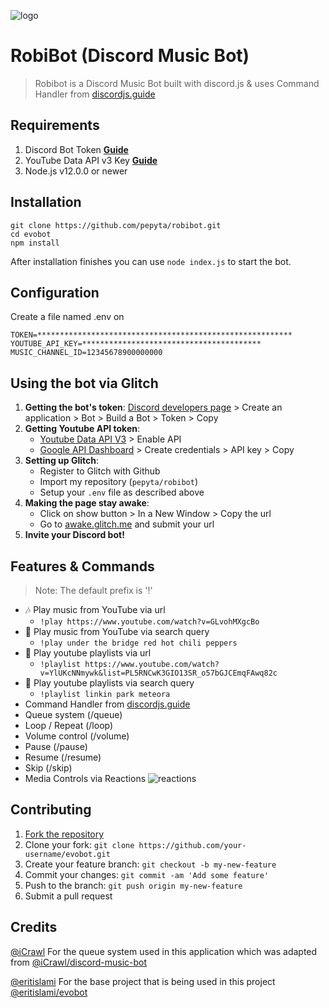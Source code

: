 ![logo](https://repository-images.githubusercontent.com/260430808/da8b6300-8bb9-11ea-821a-cde5089d4c34)

# RobiBot (Discord Music Bot)
> Robibot is a Discord Music Bot built with discord.js & uses Command Handler from [discordjs.guide](https://discordjs.guide)

## Requirements

1. Discord Bot Token **[Guide](https://discordjs.guide/preparations/setting-up-a-bot-application.html#creating-your-bot)**
2. YouTube Data API v3 Key **[Guide](https://developers.google.com/youtube/v3/getting-started)**
3. Node.js v12.0.0 or newer

## Installation

```
git clone https://github.com/pepyta/robibot.git
cd evobot
npm install
```

After installation finishes you can use `node index.js` to start the bot.

## Configuration

Create a file named .env on 

```plain
TOKEN=*********************************************************
YOUTUBE_API_KEY=****************************************
MUSIC_CHANNEL_ID=12345678900000000
```

## Using the bot via Glitch
1. **Getting the bot's token**: [Discord developers page](https://discordapp.com/developers) > Create an application > Bot > Build a Bot > Token > Copy
2. **Getting Youtube API token**:
   * [Youtube Data API V3](https://console.cloud.google.com/apis/api/youtube.googleapis.com/overview) > Enable API
   * [Google API Dashboard](console.cloud.google.com/apis/credentials) > Create credentials > API key > Copy
3. **Setting up Glitch**:
   * Register to Glitch with Github
   * Import my repository (`pepyta/robibot`)
   * Setup your `.env` file as described above
4. **Making the page stay awake**:
   * Click on show button > In a New Window > Copy the url
   * Go to [awake.glitch.me](http://awake.glitch.me/) and submit your url
5. **Invite your Discord bot!**

## Features & Commands

> Note: The default prefix is '!'

* 🎶 Play music from YouTube via url
  * `!play https://www.youtube.com/watch?v=GLvohMXgcBo`
* 🔎 Play music from YouTube via search query
  * `!play under the bridge red hot chili peppers`
* 📃 Play youtube playlists via url
  * `!playlist https://www.youtube.com/watch?v=YlUKcNNmywk&list=PL5RNCwK3GIO13SR_o57bGJCEmqFAwq82c`
* 🔎 Play youtube playlists via search query
  * `!playlist linkin park meteora`
* Command Handler from [discordjs.guide](https://discordjs.guide/)
* Queue system (/queue)
* Loop / Repeat (/loop)
* Volume control (/volume)
* Pause (/pause)
* Resume (/resume)
* Skip (/skip)
* Media Controls via Reactions
![reactions](https://i.imgur.com/j7CevsH.png)

## Contributing

1. [Fork the repository](https://github.com/eritislami/evobot/fork)
2. Clone your fork: `git clone https://github.com/your-username/evobot.git`
3. Create your feature branch: `git checkout -b my-new-feature`
4. Commit your changes: `git commit -am 'Add some feature'`
5. Push to the branch: `git push origin my-new-feature`
6. Submit a pull request

## Credits

[@iCrawl](https://github.com/iCrawl) For the queue system used in this application which was adapted from [@iCrawl/discord-music-bot](https://github.com/iCrawl/discord-music-bot)

[@eritislami](https://github.com/eritislami) For the base project that is being used in this project [@eritislami/evobot](https://github.com/eritislami/evobot)
